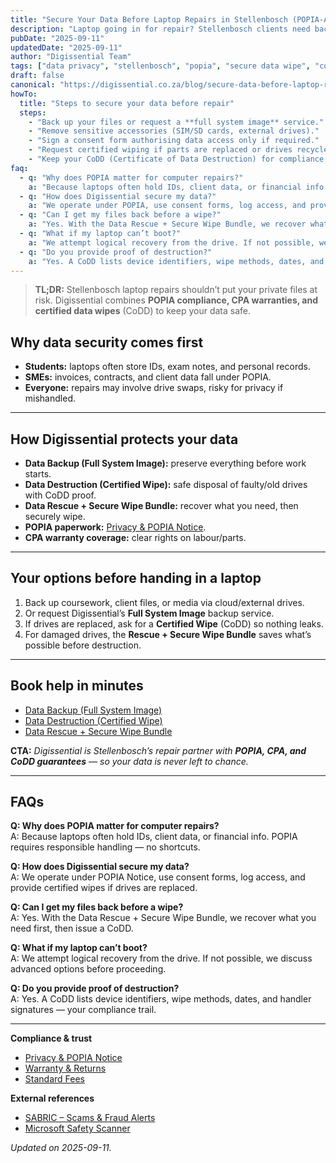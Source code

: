 ```yaml
---
title: "Secure Your Data Before Laptop Repairs in Stellenbosch (POPIA-Aware)"
description: "Laptop going in for repair? Stellenbosch clients need backup & data wipe options. Digissential provides full-system backups and CoDD certificates."
pubDate: "2025-09-11"
updatedDate: "2025-09-11"
author: "Digissential Team"
tags: ["data privacy", "stellenbosch", "popia", "secure data wipe", "computer repair"]
draft: false
canonical: "https://digissential.co.za/blog/secure-data-before-laptop-repairs-stellenbosch/"
howTo:
  title: "Steps to secure your data before repair"
  steps:
    - "Back up your files or request a **full system image** service."
    - "Remove sensitive accessories (SIM/SD cards, external drives)."
    - "Sign a consent form authorising data access only if required."
    - "Request certified wiping if parts are replaced or drives recycled."
    - "Keep your CoDD (Certificate of Data Destruction) for compliance records."
faq:
  - q: "Why does POPIA matter for computer repairs?"
    a: "Because laptops often hold IDs, client data, or financial info. POPIA requires responsible handling — no shortcuts."
  - q: "How does Digissential secure my data?"
    a: "We operate under POPIA, use consent forms, log access, and provide certified wipes if drives are replaced."
  - q: "Can I get my files back before a wipe?"
    a: "Yes. With the Data Rescue + Secure Wipe Bundle, we recover what you need first, then issue a CoDD."
  - q: "What if my laptop can’t boot?"
    a: "We attempt logical recovery from the drive. If not possible, we discuss advanced options before proceeding."
  - q: "Do you provide proof of destruction?"
    a: "Yes. A CoDD lists device identifiers, wipe methods, dates, and handler signatures — your compliance trail."
---
```


> **TL;DR:** Stellenbosch laptop repairs shouldn’t put your private files at risk. Digissential combines **POPIA compliance, CPA warranties, and certified data wipes** (CoDD) to keep your data safe.

## Why data security comes first
- **Students:** laptops often store IDs, exam notes, and personal records.  
- **SMEs:** invoices, contracts, and client data fall under POPIA.  
- **Everyone:** repairs may involve drive swaps, risky for privacy if mishandled.  

---

## How Digissential protects your data
- **Data Backup (Full System Image):** preserve everything before work starts.  
- **Data Destruction (Certified Wipe):** safe disposal of faulty/old drives with CoDD proof.  
- **Data Rescue + Secure Wipe Bundle:** recover what you need, then securely wipe.  
- **POPIA paperwork:** [Privacy & POPIA Notice](/legal/privacy-popia-processing-notice/).  
- **CPA warranty coverage:** clear rights on labour/parts.  

---

## Your options before handing in a laptop
1. Back up coursework, client files, or media via cloud/external drives.  
2. Or request Digissential’s **Full System Image** backup service.  
3. If drives are replaced, ask for a **Certified Wipe** (CoDD) so nothing leaks.  
4. For damaged drives, the **Rescue + Secure Wipe Bundle** saves what’s possible before destruction.  

---

## Book help in minutes
- [Data Backup (Full System Image)](/services/data-backup-recovery/)  
- [Data Destruction (Certified Wipe)](/services/certificate-of-data-destruction/)  
- [Data Rescue + Secure Wipe Bundle](/bundles/data-rescue-wipe/)  

**CTA:** *Digissential is Stellenbosch’s repair partner with **POPIA, CPA, and CoDD guarantees** — so your data is never left to chance.*

---

## FAQs

**Q: Why does POPIA matter for computer repairs?**  
A: Because laptops often hold IDs, client data, or financial info. POPIA requires responsible handling — no shortcuts.

**Q: How does Digissential secure my data?**  
A: We operate under POPIA Notice, use consent forms, log access, and provide certified wipes if drives are replaced.

**Q: Can I get my files back before a wipe?**  
A: Yes. With the Data Rescue + Secure Wipe Bundle, we recover what you need first, then issue a CoDD.

**Q: What if my laptop can’t boot?**  
A: We attempt logical recovery from the drive. If not possible, we discuss advanced options before proceeding.

**Q: Do you provide proof of destruction?**  
A: Yes. A CoDD lists device identifiers, wipe methods, dates, and handler signatures — your compliance trail.

---

**Compliance & trust**  
- [Privacy & POPIA Notice](/legal/privacy-popia-processing-notice/)  
- [Warranty & Returns](/legal/warranty-returns/)  
- [Standard Fees](/legal/standard-fees/)  

**External references**  
- [SABRIC – Scams & Fraud Alerts](https://www.sabric.co.za/)  
- [Microsoft Safety Scanner](https://learn.microsoft.com/en-us/defender-endpoint/safety-scanner-download)  

*Updated on 2025-09-11.*
